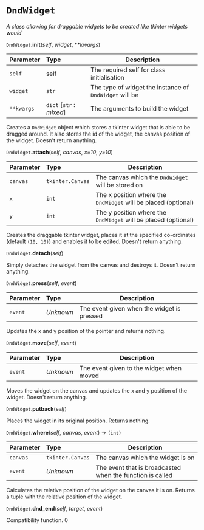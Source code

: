 # `DndWidget`
*A class allowing for draggable widgets to be created like tkinter widgets would*

`DndWidget`.**__init__**(*self*, *widget*, ***kwargs*)

|Parameter|Type|Description|
|:--------|:---|-----------|
|`self`|self|The required self for class initialisation|
|`widget`|`str`|The type of widget the instance of `DndWidget` will be|
|`**kwargs`|`dict` [`str` : *mixed*]|The arguments to build the widget|

Creates a `DndWidget` object which stores a tkinter widget that is able to be dragged around. It also stores the id of the widget, the canvas position of the widget. Doesn't return anything.

`DndWidget`.**attach**(*self*, *canvas*, *x=10*, *y=10*)

|Parameter|Type|Description|
|:--------|:---|-----------|
|`canvas`|`tkinter.Canvas`| The canvas which the `DndWidget` will be stored on|
|`x`|`int`|The x position where the `DndWidget` will be placed (optional)|
|`y`|`int`|The y position where the `DndWidget` will be placed (optional)|

Creates the draggable tkinter widget, places it at the specified co-ordinates (default `(10, 10)`) and enables it to be edited. Doesn't return anything.

`DndWidget`.**detach**(*self*)

Simply detaches the widget from the canvas and destroys it. Doesn't return anything.

`DndWidget`.**press**(*self*, *event*)

|Parameter|Type|Description|
|:--------|:---|-----------|
|`event`|*Unknown*|The event given when the widget is pressed|

Updates the x and y position of the pointer and returns nothing.

`DndWidget`.**move**(*self*, *event*)

|Parameter|Type|Description|
|:--------|:---|-----------|
|`event`|*Unknown*|The event given to the widget when moved|

Moves the widget on the canvas and updates the x and y position of the widget. Doesn't return anything.

`DndWidget`.**putback**(*self*)

Places the widget in its original position. Returns nothing.

`DndWidget`.**where**(*self*, *canvas*, *event*) -> `(int)`

|Parameter|Type|Description|
|:--------|:---|-----------|
|`canvas`|`tkinter.Canvas`|The canvas which the widget is on|
|`event`|*Unknown*|The event that is broadcasted when the function is called|

Calculates the relative position of the widget on the canvas it is on. Returns a tuple with the relative position of the widget.

`DndWidget`.**dnd_end**(*self*, *target*, *event*)

Compatibility function.
0

